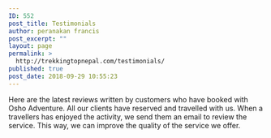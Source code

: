 ```yaml
---
ID: 552
post_title: Testimonials
author: peranakan francis
post_excerpt: ""
layout: page
permalink: >
  http://trekkingtopnepal.com/testimonials/
published: true
post_date: 2018-09-29 10:55:23
---
```

<p>Here are the latest reviews written by customers who have booked with Osho Adventure. All our clients have reserved and travelled with us. When a travellers has enjoyed the activity, we send them an email to review the service. This way, we can improve the quality of the service we offer.</p>
<br>
<div class="sharethis-inline-reaction-buttons"></div>